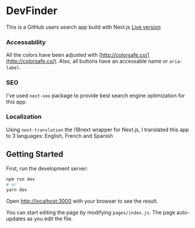 # DevFinder

This is a GitHub users search app build with Next.js [Live version](https://devfinder.mark-shenouda.com/)

### Accessability
All the colors have been adjusted with [http://colorsafe.co/](http://colorsafe.co/). Also, all buttons have an accessable name or <code>aria-label</code>.

### SEO
I've used <code>next-seo</code> package to provide best search engine optimization for this app.

### Localization
Using <code>next-translation</code> the i18next wrapper for Next.js, I translated this app to 3 languages: English, French and Spanish


## Getting Started

First, run the development server:

```bash
npm run dev
# or
yarn dev
```

Open [http://localhost:3000](http://localhost:3000) with your browser to see the result.

You can start editing the page by modifying `pages/index.js`. The page auto-updates as you edit the file.
